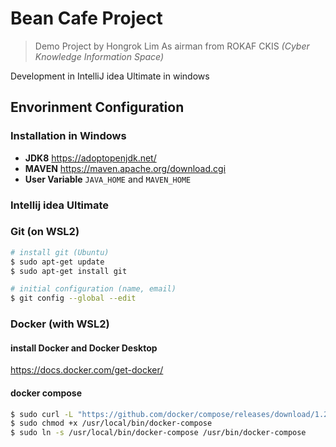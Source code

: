 # Bean Cafe Project

> Demo Project by Hongrok Lim As airman
from ROKAF CKIS *(Cyber Knowledge Information Space)*

Development in IntelliJ idea Ultimate in windows

## Envorinment Configuration

### Installation in Windows

* **JDK8** https://adoptopenjdk.net/
* **MAVEN** https://maven.apache.org/download.cgi
* **User Variable** <code>JAVA_HOME</code> and <code>MAVEN_HOME</code>

### Intellij idea Ultimate



### Git (on WSL2)

```bash
# install git (Ubuntu)
$ sudo apt-get update
$ sudo apt-get install git

# initial configuration (name, email)
$ git config --global --edit
```

### Docker (with WSL2)

#### install Docker and Docker Desktop

https://docs.docker.com/get-docker/

#### docker compose
```bash
$ sudo curl -L "https://github.com/docker/compose/releases/download/1.27.4/docker-compose-$(uname -s)-$(uname -m)" -o /usr/local/bin/docker-compose
$ sudo chmod +x /usr/local/bin/docker-compose
$ sudo ln -s /usr/local/bin/docker-compose /usr/bin/docker-compose
```

